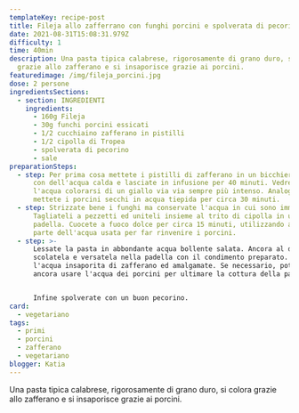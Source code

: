 ```yaml
---
templateKey: recipe-post
title: Fileja allo zafferrano con funghi porcini e spolverata di pecorino
date: 2021-08-31T15:08:31.979Z
difficulty: 1
time: 40min
description: Una pasta tipica calabrese, rigorosamente di grano duro, si colora
  grazie allo zafferano e si insaporisce grazie ai porcini.
featuredimage: /img/fileja_porcini.jpg
dose: 2 persone
ingredientsSections:
  - section: INGREDIENTI
    ingredients:
      - 160g Fileja
      - 30g funchi porcini essicati
      - 1/2 cucchiaino zafferano in pistilli
      - 1/2 cipolla di Tropea
      - spolverata di pecorino
      - sale
preparationSteps:
  - step: Per prima cosa mettete i pistilli di zafferano in un bicchiere, copriteli
      con dell'acqua calda e lasciate in infusione per 40 minuti. Vedrete
      l'acqua colorarsi di un giallo via via sempre più intenso. Analogamente,
      mettete i porcini secchi in acqua tiepida per circa 30 minuti.
  - step: Strizzate bene i funghi ma conservate l'acqua in cui sono immersi.
      Tagliateli a pezzetti ed uniteli insieme al trito di cipolla in una
      padella. Cuocete a fuoco dolce per circa 15 minuti, utilizzando anche
      parte dell'acqua usata per far rinvenire i porcini.
  - step: >-
      Lessate la pasta in abbondante acqua bollente salata. Ancora al dente,
      scolatela e versatela nella padella con il condimento preparato. Unite
      l'acqua insaporita di zafferano ed amalgamate. Se necessario, potete
      ancora usare l'acqua dei porcini per ultimare la cottura della pasta.


      Infine spolverate con un buon pecorino.
card:
  - vegetariano
tags:
  - primi
  - porcini
  - zafferano
  - vegetariano
blogger: Katia
---
```

Una pasta tipica calabrese, rigorosamente di grano duro, si colora grazie allo zafferano e si insaporisce grazie ai porcini.